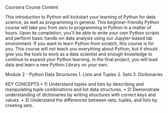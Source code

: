 Coursera Course Content

This introduction to Python will kickstart your learning of Python for data science, as well as programming in general. This beginner-friendly Python course will take you from zero to programming in Python in a matter of hours. Upon its completion, you'll be able to write your own Python scripts and perform basic hands-on data analysis using our Jupyter-based lab environment. If you want to learn Python from scratch, this course is for you. This course will not teach you everything about Python, but it should give you the tools to work as a data scientist and enough knowledge to continue to expand your Python learning. In the final project, you will load data and learn a new Python Library on your own.

Module 2 - Python Data Structures
	1. Lists and Tuples
	2. Sets
	3. Dictionaries

KEY CONCEPTS
	• 1) Understand tuples and lists by describing and manipulating tuple combinations and list data structures.
	• 2) Demonstrate understanding of dictionaries by writing structures with correct keys and values.
	• 3) Understand the differences between sets, tuples, and lists by creating sets.
